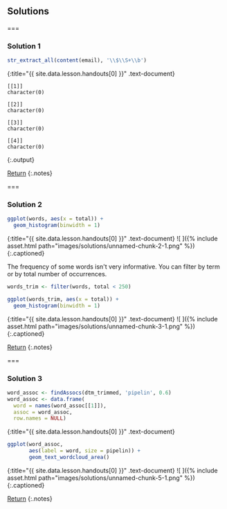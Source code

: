 ---
---

## Solutions

===

### Solution 1



~~~r
str_extract_all(content(email), '\\$\\S+\\b')
~~~
{:title="{{ site.data.lesson.handouts[0] }}" .text-document}


~~~
[[1]]
character(0)

[[2]]
character(0)

[[3]]
character(0)

[[4]]
character(0)
~~~
{:.output}


[Return](#exercise-1)
{:.notes}

===

### Solution 2



~~~r
ggplot(words, aes(x = total)) +
  geom_histogram(binwidth = 1)
~~~
{:title="{{ site.data.lesson.handouts[0] }}" .text-document}
![ ]({% include asset.html path="images/solutions/unnamed-chunk-2-1.png" %})
{:.captioned}

The frequency of some words isn't very informative.  You can filter by term or by total number of occurrences. 



~~~r
words_trim <- filter(words, total < 250)

ggplot(words_trim, aes(x = total)) +
  geom_histogram(binwidth = 1)
~~~
{:title="{{ site.data.lesson.handouts[0] }}" .text-document}
![ ]({% include asset.html path="images/solutions/unnamed-chunk-3-1.png" %})
{:.captioned}

[Return](#exercise-2)
{:.notes}

===

### Solution 3



~~~r
word_assoc <- findAssocs(dtm_trimmed, 'pipelin', 0.6)
word_assoc <- data.frame(
  word = names(word_assoc[[1]]),
  assoc = word_assoc,
  row.names = NULL)
~~~
{:title="{{ site.data.lesson.handouts[0] }}" .text-document}




~~~r
ggplot(word_assoc,
       aes(label = word, size = pipelin)) +
       geom_text_wordcloud_area()
~~~
{:title="{{ site.data.lesson.handouts[0] }}" .text-document}
![ ]({% include asset.html path="images/solutions/unnamed-chunk-5-1.png" %})
{:.captioned}

[Return](#exercise-3)
{:.notes}
